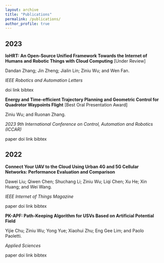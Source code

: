 ```yaml
---
layout: archive
title: "Publications"
permalink: /publications/
author_profile: true
---
```


<!-- {% if author.googlescholar %}
  You can also find my articles on <u><a href="{{author.googlescholar}}">my Google Scholar profile</a>.</u>
{% endif %}

{% include base_path %}

{% for post in site.publications reversed %}
  {% include archive-single.html %}
{% endfor %} -->

<!-- ## Journals:

* D. Liu, Q. Chen, S. Li, **Z. Wu**, L. Chen, X. He, X. Huang, and W. Wang, Connect Your UAV to The Cloud Using Urban 4G and 5G Cellular Networks: Performance Evaluation and Comparison, *IEEE Internet of Things Magazine (IoTM)*, 2022. [[paper]](https://doi.org/10.1109/IOTM.001.2200123)
* Y. Chu, **Z. Wu**, Y. Yue, X. Zhu, E. G. Lim, and P. Paoletti, PK-APF: Path-Keeping Algorithm for USVs Based on Artificial Potential Field, *Applied Sciences*, 2022. [[paper]](https://www.mdpi.com/2076-3417/12/16/8201)
 -->
<script src="https://kit.fontawesome.com/0f54bb8f22.js" crossorigin="anonymous"></script>

<script src="https://bibbase.org/show?bib=https://raw.githubusercontent.com/RoboDD/site/master/_publications/my-publication.bib&jsonp=1&theme=mila&hidemenu=false&showSearch=false&noIndex=true&fullnames=1"></script> 


## 2023

**IoHRT: An Open-Source Unified Framework Towards the Internet of Humans and Robotic Things with Cloud Computing** [Under Review]

Dandan Zhang; Jin Zheng; Jialin Lin; Ziniu Wu; and Wen Fan.

*IEEE Robotics and Automation Letters*

doi   link   bibtex   

**Energy and Time-efficient Trajectory Planning and Geometric Control for Quadrotor Waypoints Flight** [Best Oral Presentation Award]

Ziniu Wu; and Ruonan Zhang.

*2023 9th International Conference on Control, Automation and Robotics (ICCAR)*

paper   doi   link   bibtex   

## 2022

**Connect Your UAV to the Cloud Using Urban 4G and 5G Cellular Networks: Performance Evaluation and Comparison**

Dawei Liu; Qiwen Chen; Shuchang Li; Ziniu Wu; Liqi Chen; Xu He; Xin Huang; and Wei Wang.

*IEEE Internet of Things Magazine*

paper   doi   link   bibtex   

**PK-APF: Path-Keeping Algorithm for USVs Based on Artificial Potential Field**

Yijie Chu; Ziniu Wu; Yong Yue; Xiaohui Zhu; Eng Gee Lim; and Paolo Paoletti.

*Applied Sciences*

paper   doi   link   bibtex   

<!-- 
## Patents:

* 一种移动机器人多传感器固定支架，中国实用新型专利，CN214520309U。 -->

